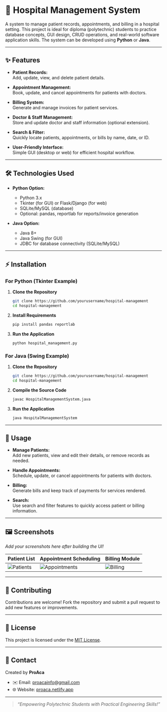 # 🏥 Hospital Management System

A system to manage patient records, appointments, and billing in a hospital setting. This project is ideal for diploma (polytechnic) students to practice database concepts, GUI design, CRUD operations, and real-world software application skills. The system can be developed using **Python** or **Java**.

---

## ✨ Features

- **Patient Records:**  
  Add, update, view, and delete patient details.

- **Appointment Management:**  
  Book, update, and cancel appointments for patients with doctors.

- **Billing System:**  
  Generate and manage invoices for patient services.

- **Doctor & Staff Management:**  
  Store and update doctor and staff information (optional extension).

- **Search & Filter:**  
  Quickly locate patients, appointments, or bills by name, date, or ID.

- **User-Friendly Interface:**  
  Simple GUI (desktop or web) for efficient hospital workflow.

---

## 🛠️ Technologies Used

- **Python Option:**
  - Python 3.x
  - Tkinter (for GUI) or Flask/Django (for web)
  - SQLite/MySQL (database)
  - Optional: pandas, reportlab for reports/invoice generation

- **Java Option:**
  - Java 8+
  - Java Swing (for GUI)
  - JDBC for database connectivity (SQLite/MySQL)

---

## ⚡ Installation

### For Python (Tkinter Example)

1. **Clone the Repository**
    ```bash
    git clone https://github.com/yourusername/hospital-management
    cd hospital-management
    ```

2. **Install Requirements**
    ```bash
    pip install pandas reportlab
    ```

3. **Run the Application**
    ```bash
    python hospital_management.py
    ```

### For Java (Swing Example)

1. **Clone the Repository**
    ```bash
    git clone https://github.com/yourusername/hospital-management
    cd hospital-management
    ```

2. **Compile the Source Code**
    ```bash
    javac HospitalManagementSystem.java
    ```

3. **Run the Application**
    ```bash
    java HospitalManagementSystem
    ```

---

## 🚀 Usage

- **Manage Patients:**  
  Add new patients, view and edit their details, or remove records as needed.

- **Handle Appointments:**  
  Schedule, update, or cancel appointments for patients with doctors.

- **Billing:**  
  Generate bills and keep track of payments for services rendered.

- **Search:**  
  Use search and filter features to quickly access patient or billing information.

---

## 🖼️ Screenshots

*Add your screenshots here after building the UI!*

| Patient List | Appointment Scheduling | Billing Module |
|--------------|-----------------------|---------------|
| ![Patients](assets/patients.png) | ![Appointments](assets/appointments.png) | ![Billing](assets/billing.png) |

---

## 🤝 Contributing

Contributions are welcome! Fork the repository and submit a pull request to add new features or improvements.

---

## 📄 License

This project is licensed under the [MIT License](LICENSE).

---

## 👤 Contact

Created by **ProAca**  
- ✉️ Email: [proacainfo@gmail.com](mailto:info@proaca.in)  
- 🌐 Website: [proaca.netlify.app](https://proaca.in)

---

> _“Empowering Polytechnic Students with Practical Engineering Skills!”_
